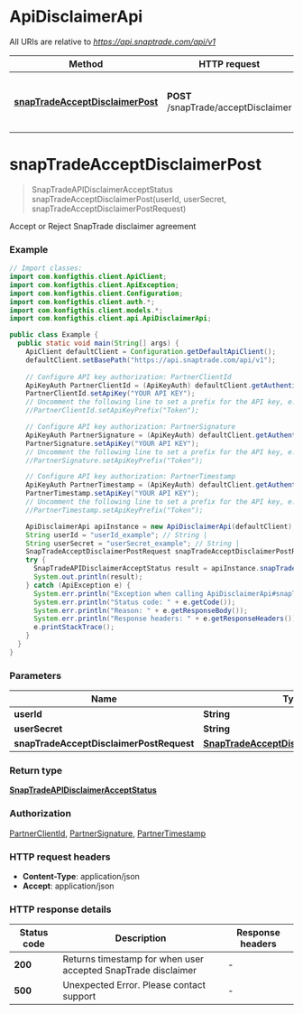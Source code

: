 # ApiDisclaimerApi

All URIs are relative to *https://api.snaptrade.com/api/v1*

| Method | HTTP request | Description |
|------------- | ------------- | -------------|
| [**snapTradeAcceptDisclaimerPost**](ApiDisclaimerApi.md#snapTradeAcceptDisclaimerPost) | **POST** /snapTrade/acceptDisclaimer | Accept or Reject SnapTrade disclaimer agreement |


<a name="snapTradeAcceptDisclaimerPost"></a>
# **snapTradeAcceptDisclaimerPost**
> SnapTradeAPIDisclaimerAcceptStatus snapTradeAcceptDisclaimerPost(userId, userSecret, snapTradeAcceptDisclaimerPostRequest)

Accept or Reject SnapTrade disclaimer agreement

### Example
```java
// Import classes:
import com.konfigthis.client.ApiClient;
import com.konfigthis.client.ApiException;
import com.konfigthis.client.Configuration;
import com.konfigthis.client.auth.*;
import com.konfigthis.client.models.*;
import com.konfigthis.client.api.ApiDisclaimerApi;

public class Example {
  public static void main(String[] args) {
    ApiClient defaultClient = Configuration.getDefaultApiClient();
    defaultClient.setBasePath("https://api.snaptrade.com/api/v1");
    
    // Configure API key authorization: PartnerClientId
    ApiKeyAuth PartnerClientId = (ApiKeyAuth) defaultClient.getAuthentication("PartnerClientId");
    PartnerClientId.setApiKey("YOUR API KEY");
    // Uncomment the following line to set a prefix for the API key, e.g. "Token" (defaults to null)
    //PartnerClientId.setApiKeyPrefix("Token");

    // Configure API key authorization: PartnerSignature
    ApiKeyAuth PartnerSignature = (ApiKeyAuth) defaultClient.getAuthentication("PartnerSignature");
    PartnerSignature.setApiKey("YOUR API KEY");
    // Uncomment the following line to set a prefix for the API key, e.g. "Token" (defaults to null)
    //PartnerSignature.setApiKeyPrefix("Token");

    // Configure API key authorization: PartnerTimestamp
    ApiKeyAuth PartnerTimestamp = (ApiKeyAuth) defaultClient.getAuthentication("PartnerTimestamp");
    PartnerTimestamp.setApiKey("YOUR API KEY");
    // Uncomment the following line to set a prefix for the API key, e.g. "Token" (defaults to null)
    //PartnerTimestamp.setApiKeyPrefix("Token");

    ApiDisclaimerApi apiInstance = new ApiDisclaimerApi(defaultClient);
    String userId = "userId_example"; // String | 
    String userSecret = "userSecret_example"; // String | 
    SnapTradeAcceptDisclaimerPostRequest snapTradeAcceptDisclaimerPostRequest = new SnapTradeAcceptDisclaimerPostRequest(); // SnapTradeAcceptDisclaimerPostRequest | 
    try {
      SnapTradeAPIDisclaimerAcceptStatus result = apiInstance.snapTradeAcceptDisclaimerPost(userId, userSecret, snapTradeAcceptDisclaimerPostRequest);
      System.out.println(result);
    } catch (ApiException e) {
      System.err.println("Exception when calling ApiDisclaimerApi#snapTradeAcceptDisclaimerPost");
      System.err.println("Status code: " + e.getCode());
      System.err.println("Reason: " + e.getResponseBody());
      System.err.println("Response headers: " + e.getResponseHeaders());
      e.printStackTrace();
    }
  }
}
```

### Parameters

| Name | Type | Description  | Notes |
|------------- | ------------- | ------------- | -------------|
| **userId** | **String**|  | |
| **userSecret** | **String**|  | |
| **snapTradeAcceptDisclaimerPostRequest** | [**SnapTradeAcceptDisclaimerPostRequest**](SnapTradeAcceptDisclaimerPostRequest.md)|  | |

### Return type

[**SnapTradeAPIDisclaimerAcceptStatus**](SnapTradeAPIDisclaimerAcceptStatus.md)

### Authorization

[PartnerClientId](../README.md#PartnerClientId), [PartnerSignature](../README.md#PartnerSignature), [PartnerTimestamp](../README.md#PartnerTimestamp)

### HTTP request headers

 - **Content-Type**: application/json
 - **Accept**: application/json

### HTTP response details
| Status code | Description | Response headers |
|-------------|-------------|------------------|
| **200** | Returns timestamp for when user accepted SnapTrade disclaimer |  -  |
| **500** | Unexpected Error. Please contact support |  -  |


